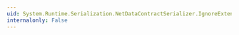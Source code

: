 ```yaml
---
uid: System.Runtime.Serialization.NetDataContractSerializer.IgnoreExtensionDataObject
internalonly: False
---
```

